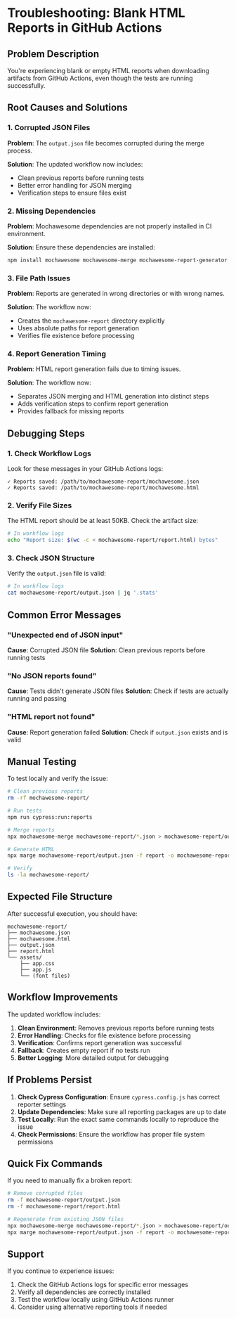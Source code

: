# Troubleshooting: Blank HTML Reports in GitHub Actions

## Problem Description
You're experiencing blank or empty HTML reports when downloading artifacts from GitHub Actions, even though the tests are running successfully.

## Root Causes and Solutions

### 1. **Corrupted JSON Files**
**Problem**: The `output.json` file becomes corrupted during the merge process.

**Solution**: The updated workflow now includes:
- Clean previous reports before running tests
- Better error handling for JSON merging
- Verification steps to ensure files exist

### 2. **Missing Dependencies**
**Problem**: Mochawesome dependencies are not properly installed in CI environment.

**Solution**: Ensure these dependencies are installed:
```bash
npm install mochawesome mochawesome-merge mochawesome-report-generator --save-dev
```

### 3. **File Path Issues**
**Problem**: Reports are generated in wrong directories or with wrong names.

**Solution**: The workflow now:
- Creates the `mochawesome-report` directory explicitly
- Uses absolute paths for report generation
- Verifies file existence before processing

### 4. **Report Generation Timing**
**Problem**: HTML report generation fails due to timing issues.

**Solution**: The workflow now:
- Separates JSON merging and HTML generation into distinct steps
- Adds verification steps to confirm report generation
- Provides fallback for missing reports

## Debugging Steps

### 1. Check Workflow Logs
Look for these messages in your GitHub Actions logs:
```
✓ Reports saved: /path/to/mochawesome-report/mochawesome.json
✓ Reports saved: /path/to/mochawesome-report/mochawesome.html
```

### 2. Verify File Sizes
The HTML report should be at least 50KB. Check the artifact size:
```bash
# In workflow logs
echo "Report size: $(wc -c < mochawesome-report/report.html) bytes"
```

### 3. Check JSON Structure
Verify the `output.json` file is valid:
```bash
# In workflow logs
cat mochawesome-report/output.json | jq '.stats'
```

## Common Error Messages

### "Unexpected end of JSON input"
**Cause**: Corrupted JSON file
**Solution**: Clean previous reports before running tests

### "No JSON reports found"
**Cause**: Tests didn't generate JSON files
**Solution**: Check if tests are actually running and passing

### "HTML report not found"
**Cause**: Report generation failed
**Solution**: Check if `output.json` exists and is valid

## Manual Testing

To test locally and verify the issue:

```bash
# Clean previous reports
rm -rf mochawesome-report/

# Run tests
npm run cypress:run:reports

# Merge reports
npx mochawesome-merge mochawesome-report/*.json > mochawesome-report/output.json

# Generate HTML
npx marge mochawesome-report/output.json -f report -o mochawesome-report

# Verify
ls -la mochawesome-report/
```

## Expected File Structure

After successful execution, you should have:
```
mochawesome-report/
├── mochawesome.json
├── mochawesome.html
├── output.json
├── report.html
└── assets/
    ├── app.css
    ├── app.js
    └── (font files)
```

## Workflow Improvements

The updated workflow includes:

1. **Clean Environment**: Removes previous reports before running tests
2. **Error Handling**: Checks for file existence before processing
3. **Verification**: Confirms report generation was successful
4. **Fallback**: Creates empty report if no tests run
5. **Better Logging**: More detailed output for debugging

## If Problems Persist

1. **Check Cypress Configuration**: Ensure `cypress.config.js` has correct reporter settings
2. **Update Dependencies**: Make sure all reporting packages are up to date
3. **Test Locally**: Run the exact same commands locally to reproduce the issue
4. **Check Permissions**: Ensure the workflow has proper file system permissions

## Quick Fix Commands

If you need to manually fix a broken report:

```bash
# Remove corrupted files
rm -f mochawesome-report/output.json
rm -f mochawesome-report/report.html

# Regenerate from existing JSON files
npx mochawesome-merge mochawesome-report/*.json > mochawesome-report/output.json
npx marge mochawesome-report/output.json -f report -o mochawesome-report
```

## Support

If you continue to experience issues:
1. Check the GitHub Actions logs for specific error messages
2. Verify all dependencies are correctly installed
3. Test the workflow locally using GitHub Actions runner
4. Consider using alternative reporting tools if needed
